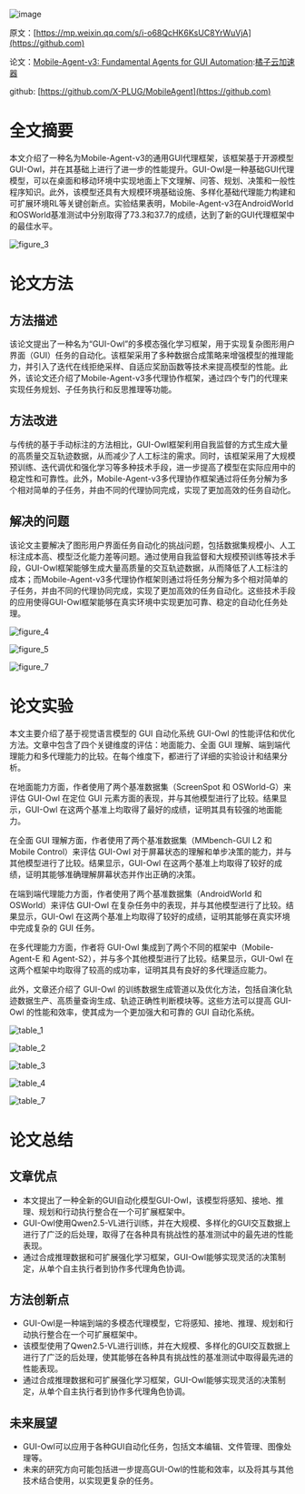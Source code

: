 ![image](https://img2024.cnblogs.com/blog/2450357/202509/2450357-20250905081639471-551854185.png)

原文：[https://mp.weixin.qq.com/s/i-o68QcHK6KsUC8YrWuVjA](https://github.com)

论文：[Mobile-Agent-v3: Fundamental Agents for GUI Automation](https://github.com):[橘子云加速器](https://91biji.org)

github: [https://github.com/X-PLUG/MobileAgent](https://github.com)

# 全文摘要

本文介绍了一种名为Mobile-Agent-v3的通用GUI代理框架，该框架基于开源模型GUI-Owl，并在其基础上进行了进一步的性能提升。GUI-Owl是一种基础GUI代理模型，可以在桌面和移动环境中实现地面上下文理解、问答、规划、决策和一般性程序知识。此外，该模型还具有大规模环境基础设施、多样化基础代理能力构建和可扩展环境RL等关键创新点。实验结果表明，Mobile-Agent-v3在AndroidWorld和OSWorld基准测试中分别取得了73.3和37.7的成绩，达到了新的GUI代理框架中的最佳水平。

![figure_3](https://damo-moshicloud-test.oss-cn-hangzhou.aliyuncs.com/document/testcase/dingding/zhiwen_cases/1408757017912631296/1408757017912631296_cut_Figure_3.png)

# 论文方法

## 方法描述

该论文提出了一种名为“GUI-Owl”的多模态强化学习框架，用于实现复杂图形用户界面（GUI）任务的自动化。该框架采用了多种数据合成策略来增强模型的推理能力，并引入了迭代在线拒绝采样、自适应奖励函数等技术来提高模型的性能。此外，该论文还介绍了Mobile-Agent-v3多代理协作框架，通过四个专门的代理来实现任务规划、子任务执行和反思推理等功能。

## 方法改进

与传统的基于手动标注的方法相比，GUI-Owl框架利用自我监督的方式生成大量的高质量交互轨迹数据，从而减少了人工标注的需求。同时，该框架采用了大规模预训练、迭代调优和强化学习等多种技术手段，进一步提高了模型在实际应用中的稳定性和可靠性。此外，Mobile-Agent-v3多代理协作框架通过将任务分解为多个相对简单的子任务，并由不同的代理协同完成，实现了更加高效的任务自动化。

## 解决的问题

该论文主要解决了图形用户界面任务自动化的挑战问题，包括数据集规模小、人工标注成本高、模型泛化能力差等问题。通过使用自我监督和大规模预训练等技术手段，GUI-Owl框架能够生成大量高质量的交互轨迹数据，从而降低了人工标注的成本；而Mobile-Agent-v3多代理协作框架则通过将任务分解为多个相对简单的子任务，并由不同的代理协同完成，实现了更加高效的任务自动化。这些技术手段的应用使得GUI-Owl框架能够在真实环境中实现更加可靠、稳定的自动化任务处理。

![figure_4]()

![figure_5]()

![figure_7]()

# 论文实验

本文主要介绍了基于视觉语言模型的 GUI 自动化系统 GUI-Owl 的性能评估和优化方法。文章中包含了四个关键维度的评估：地面能力、全面 GUI 理解、端到端代理能力和多代理能力的比较。在每个维度下，都进行了详细的实验设计和结果分析。

在地面能力方面，作者使用了两个基准数据集（ScreenSpot 和 OSWorld-G）来评估 GUI-Owl 在定位 GUI 元素方面的表现，并与其他模型进行了比较。结果显示，GUI-Owl 在这两个基准上均取得了最好的成绩，证明其具有较强的地面能力。

在全面 GUI 理解方面，作者使用了两个基准数据集（MMbench-GUI L2 和 Mobile Control）来评估 GUI-Owl 对于屏幕状态的理解和单步决策的能力，并与其他模型进行了比较。结果显示，GUI-Owl 在这两个基准上均取得了较好的成绩，证明其能够准确理解屏幕状态并作出正确的决策。

在端到端代理能力方面，作者使用了两个基准数据集（AndroidWorld 和 OSWorld）来评估 GUI-Owl 在复杂任务中的表现，并与其他模型进行了比较。结果显示，GUI-Owl 在这两个基准上均取得了较好的成绩，证明其能够在真实环境中完成复杂的 GUI 任务。

在多代理能力方面，作者将 GUI-Owl 集成到了两个不同的框架中（Mobile-Agent-E 和 Agent-S2），并与多个其他模型进行了比较。结果显示，GUI-Owl 在这两个框架中均取得了较高的成功率，证明其具有良好的多代理适应能力。

此外，文章还介绍了 GUI-Owl 的训练数据生成管道以及优化方法，包括自演化轨迹数据生产、高质量查询生成、轨迹正确性判断模块等。这些方法可以提高 GUI-Owl 的性能和效率，使其成为一个更加强大和可靠的 GUI 自动化系统。

![table_1]()

![table_2]()

![table_3]()

![table_4]()

![table_7]()

# **论文总结**

## 文章优点

* 本文提出了一种全新的GUI自动化模型GUI-Owl，该模型将感知、接地、推理、规划和行动执行整合在一个可扩展框架中。
* GUI-Owl使用Qwen2.5-VL进行训练，并在大规模、多样化的GUI交互数据上进行了广泛的后处理，取得了在各种具有挑战性的基准测试中的最先进的性能表现。
* 通过合成推理数据和可扩展强化学习框架，GUI-Owl能够实现灵活的决策制定，从单个自主执行者到协作多代理角色协调。

## **方法创新**点

* GUI-Owl是一种端到端的多模态代理模型，它将感知、接地、推理、规划和行动执行整合在一个可扩展框架中。
* 该模型使用了Qwen2.5-VL进行训练，并在大规模、多样化的GUI交互数据上进行了广泛的后处理，使其能够在各种具有挑战性的基准测试中取得最先进的性能表现。
* 通过合成推理数据和可扩展强化学习框架，GUI-Owl能够实现灵活的决策制定，从单个自主执行者到协作多代理角色协调。

## 未来展望

* GUI-Owl可以应用于各种GUI自动化任务，包括文本编辑、文件管理、图像处理等。
* 未来的研究方向可能包括进一步提高GUI-Owl的性能和效率，以及将其与其他技术结合使用，以实现更复杂的任务。

